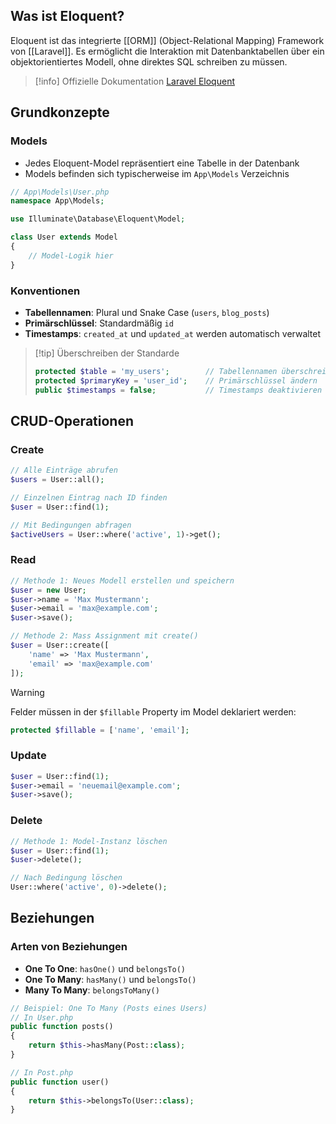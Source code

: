 ## Was ist Eloquent?

Eloquent ist das integrierte [[ORM]] (Object-Relational Mapping) Framework von [[Laravel]]. Es ermöglicht die Interaktion mit Datenbanktabellen über ein objektorientiertes Modell, ohne direktes SQL schreiben zu müssen.

> [!info] Offizielle Dokumentation
> [Laravel Eloquent](https://laravel.com/docs/12.x/eloquent)

## Grundkonzepte

### Models
- Jedes Eloquent-Model repräsentiert eine Tabelle in der Datenbank
- Models befinden sich typischerweise im `App\Models` Verzeichnis

```php
// App\Models\User.php
namespace App\Models;

use Illuminate\Database\Eloquent\Model;

class User extends Model
{
    // Model-Logik hier
}
```

### Konventionen
- **Tabellennamen**: Plural und Snake Case (`users`, `blog_posts`)
- **Primärschlüssel**: Standardmäßig `id`
- **Timestamps**: `created_at` und `updated_at` werden automatisch verwaltet

>[!tip] Überschreiben der Standarde
>```php
>protected $table = 'my_users';        // Tabellennamen überschreiben
>protected $primaryKey = 'user_id';    // Primärschlüssel ändern
>public $timestamps = false;           // Timestamps deaktivieren
>```

## CRUD-Operationen

### Create
```php
// Alle Einträge abrufen
$users = User::all();

// Einzelnen Eintrag nach ID finden
$user = User::find(1);

// Mit Bedingungen abfragen
$activeUsers = User::where('active', 1)->get();
```

### Read
```php
// Methode 1: Neues Modell erstellen und speichern
$user = new User;
$user->name = 'Max Mustermann';
$user->email = 'max@example.com';
$user->save();

// Methode 2: Mass Assignment mit create()
$user = User::create([
    'name' => 'Max Mustermann',
    'email' => 'max@example.com'
]);
```

>[!warning] 
>Felder müssen in der `$fillable` Property im Model deklariert werden:
>```php
>protected $fillable = ['name', 'email'];
>```

### Update
```php
$user = User::find(1);
$user->email = 'neuemail@example.com';
$user->save();
```

### Delete
```php
// Methode 1: Model-Instanz löschen
$user = User::find(1);
$user->delete();

// Nach Bedingung löschen
User::where('active', 0)->delete();
```

## Beziehungen

### Arten von Beziehungen
- **One To One**: `hasOne()` und `belongsTo()`
- **One To Many**: `hasMany()` und `belongsTo()`
- **Many To Many**: `belongsToMany()`

```php
// Beispiel: One To Many (Posts eines Users)
// In User.php
public function posts()
{
    return $this->hasMany(Post::class);
}

// In Post.php
public function user()
{
    return $this->belongsTo(User::class);
}
```